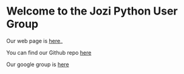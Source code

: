# Welcome to the Jozi Python User Group


Our web page is [here](http://jozipython.github.io/webpage)_

You can find our Github repo [here](https://github.com/jozipython)

Our google group is [here](https://groups.google.com/forum/#!forum/gpugsa)


